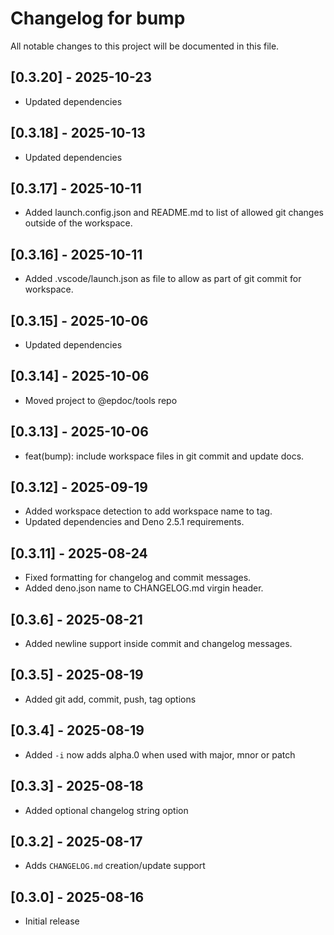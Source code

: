 # Changelog for bump

All notable changes to this project will be documented in this file.

## [0.3.20] - 2025-10-23

- Updated dependencies

## [0.3.18] - 2025-10-13

- Updated dependencies

## [0.3.17] - 2025-10-11

- Added launch.config.json and README.md to list of allowed git changes outside of the workspace.

## [0.3.16] - 2025-10-11

- Added .vscode/launch.json as file to allow as part of git commit for workspace.

## [0.3.15] - 2025-10-06

- Updated dependencies

## [0.3.14] - 2025-10-06

- Moved project to @epdoc/tools repo

## [0.3.13] - 2025-10-06

- feat(bump): include workspace files in git commit and update docs.

## [0.3.12] - 2025-09-19

- Added workspace detection to add workspace name to tag.
- Updated dependencies and Deno 2.5.1 requirements.

## [0.3.11] - 2025-08-24

- Fixed formatting for changelog and commit messages.
- Added deno.json name to CHANGELOG.md virgin header.

## [0.3.6] - 2025-08-21

- Added newline support inside commit and changelog messages.

## [0.3.5] - 2025-08-19

- Added git add, commit, push, tag options

## [0.3.4] - 2025-08-19

- Added `-i` now adds alpha.0 when used with major, mnor or patch

## [0.3.3] - 2025-08-18

- Added optional changelog string option

## [0.3.2] - 2025-08-17

- Adds `CHANGELOG.md` creation/update support

## [0.3.0] - 2025-08-16

- Initial release
